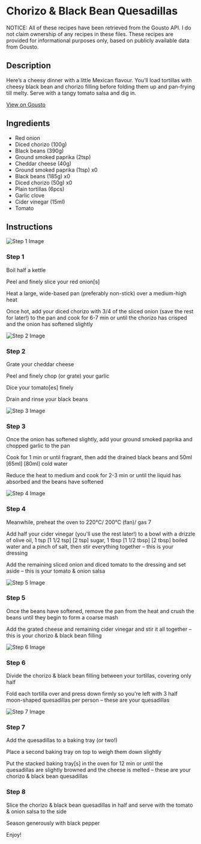 # Chorizo & Black Bean Quesadillas

NOTICE: All of these recipes have been retrieved from the Gousto API. I do not claim ownership of any recipes in these files. These recipes are provided for informational purposes only, based on publicly available data from Gousto.

## Description

Here’s a cheesy dinner with a little Mexican flavour. You’ll load tortillas with cheesy black bean and chorizo filling before folding them up and pan-frying till melty. Serve with a tangy tomato salsa and dig in.

[View on Gousto](https://www.gousto.co.uk/recipes/cookbook/chorizo-black-bean-quesadillas)

## Ingredients

- Red onion
- Diced chorizo (100g)
- Black beans (390g)
- Ground smoked paprika (2tsp)
- Cheddar cheese (40g)
- Ground smoked paprika (1tsp) x0
- Black beans (185g) x0
- Diced chorizo (50g) x0
- Plain tortillas (6pcs)
- Garlic clove
- Cider vinegar (15ml)
- Tomato

## Instructions

![Step 1 Image](https://production-media.gousto.co.uk/cms/recipe-step-image/step-1-copy-3-1680004005095-x200.jpg)

### Step 1

Boil half a kettle

Peel and finely slice your red onion[s]

Heat a large, wide-based pan (preferably non-stick) over a medium-high heat

Once hot, add your diced chorizo with 3/4 of the sliced onion (save the rest for later!) to the pan and cook for 6-7 min or until the chorizo has crisped and the onion has softened slightly

![Step 2 Image](https://production-media.gousto.co.uk/cms/recipe-step-image/step-2-copy-2-1680004009811-x200.jpg)

### Step 2

Grate your cheddar cheese

Peel and finely chop (or grate) your garlic

Dice your tomato[es] finely

Drain and rinse your black beans

![Step 3 Image](https://production-media.gousto.co.uk/cms/recipe-step-image/step-3-copy-2-1680004014550-x200.jpg)

### Step 3

Once the onion has softened slightly, add your ground smoked paprika and chopped garlic to the pan

Cook for 1 min or until fragrant, then add the drained black beans and 50ml <span class="text-purple">[65ml]</span><span class="text-danger"> [80ml] </span>cold water

Reduce the heat to medium and cook for 2-3 min or until the liquid has absorbed and the beans have softened

![Step 4 Image](https://production-media.gousto.co.uk/cms/recipe-step-image/step-4-copy-2-1680004021727-x200.jpg)

### Step 4

Meanwhile, preheat the oven to 220°C/ 200°C (fan)/ gas 7

Add half your cider vinegar (you'll use the rest later!) to a bowl with a drizzle of olive oil, 1 tsp <span class="text-purple">[1 1/2 tsp]</span> <span class="text-danger">[2 tsp] </span>sugar, 1 tbsp <span class="text-purple">[1 1/2 tbsp]</span> <span class="text-danger">[2 tbsp]</span> boiled water and a pinch of salt, then stir everything together – this is your dressing

Add the remaining sliced onion and diced tomato to the dressing and set aside – this is your tomato & onion salsa

![Step 5 Image](https://production-media.gousto.co.uk/cms/recipe-step-image/step-5-copy-2-1680004025846-x200.jpg)

### Step 5

Once the beans have softened, remove the pan from the heat and crush the beans until they begin to form a coarse mash

Add the grated cheese and remaining cider vinegar and stir it all together – this is your chorizo & black bean filling

![Step 6 Image](https://production-media.gousto.co.uk/cms/recipe-step-image/step-6-copy-2-1680004029408-x200.jpg)

### Step 6

Divide the chorizo & black bean filling between your tortillas, covering only half

Fold each tortilla over and press down firmly so you're left with 3 half moon-shaped quesadillas per person – these are your quesadillas

![Step 7 Image](https://production-media.gousto.co.uk/cms/recipe-step-image/step-7-copy-2-1680004033327-x200.jpg)

### Step 7

Add the quesadillas to a baking tray (or two!)

Place a second baking tray on top to weigh them down slightly

Put the stacked baking tray[s] in the oven for 12 min or until the quesadillas are slightly browned and the cheese is melted – these are your chorizo & black bean quesadillas

### Step 8

Slice the chorizo & black bean quesadillas in half and serve with the tomato & onion salsa to the side

Season generously with black pepper

Enjoy!


